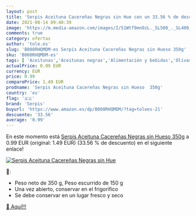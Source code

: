 ```yaml
---
layout: post
title: 'Serpis Aceituna Cacereñas Negras sin Hue con un 33.56 % de descuento'
date: 2021-08-14 09:40:39
image: 'https://m.media-amazon.com/images/I/51Wtf9mnOzL._SL500_._SL400_.jpg'
comments: true
category: ofertas
author: 'tole.es'
slug: 'B008RHQMDM-es Serpis Aceituna Cacereñas Negras sin Hueso 350g'
sku: 'B008RHQMDM-es'
tags: [ 'Aceitunas','Aceitunas negras','Alimentación y bebidas','Olivas, encurtidos y condimentos','aceituna','serpis', ]
actualPrice: 0.99 EUR
currency: EUR
price: 0.99
comparePrice: 1.49 EUR
prodname: 'Serpis Aceituna Cacereñas Negras sin Hueso  350g'
country: 'es'
flag: '🇪🇸'
brand: 'Serpis'
buyurl: 'https://www.amazon.es/dp/B008RHQMDM/?tag=tolees-21'
descuento: '33.56'
average: '0.99'
---
```


En este momento está [Serpis Aceituna Cacereñas Negras sin Hueso  350g](https://www.amazon.es/dp/B008RHQMDM/?tag=tolees-21) a 0.99 EUR (original: 1.49 EUR) (33.56 %  de descuento) en el siguiente enlace!

[![Serpis Aceituna Cacereñas Negras sin Hue](https://m.media-amazon.com/images/I/51Wtf9mnOzL._SL500_._SL400_.jpg)](https://www.amazon.es/dp/B008RHQMDM/?tag=tolees-21)

🔎:

- Peso neto de 350 g, Peso escurrido de 150 g
- Una vez abierto, conservar en el frigorifico
- Se debe conservar en un lugar fresco y seco

[🛒 Aquí!!!](https://www.amazon.es/dp/B008RHQMDM/?tag=tolees-21)
